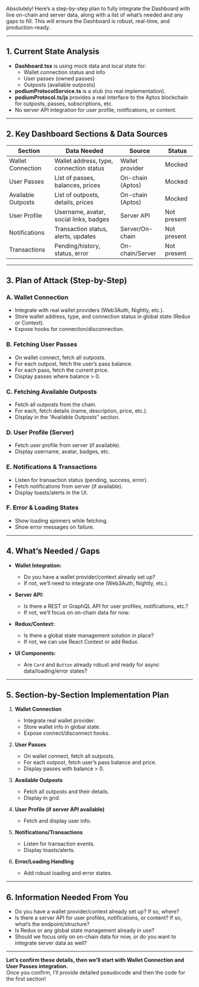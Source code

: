 Absolutely! Here’s a step-by-step plan to fully integrate the Dashboard with live on-chain and server data, along with a list of what’s needed and any gaps to fill. This will ensure the Dashboard is robust, real-time, and production-ready.

---

## 1. **Current State Analysis**

- **Dashboard.tsx** is using mock data and local state for:
  - Wallet connection status and info
  - User passes (owned passes)
  - Outposts (available outposts)
- **podiumProtocolService.ts** is a stub (no real implementation).
- **podiumProtocol.ts/js** provides a real interface to the Aptos blockchain for outposts, passes, subscriptions, etc.
- No server API integration for user profile, notifications, or content.

---

## 2. **Key Dashboard Sections & Data Sources**

| Section                | Data Needed                                  | Source                | Status         |
|------------------------|----------------------------------------------|-----------------------|---------------|
| Wallet Connection      | Wallet address, type, connection status      | Wallet provider       | Mocked        |
| User Passes            | List of passes, balances, prices             | On-chain (Aptos)      | Mocked        |
| Available Outposts     | List of outposts, details, prices            | On-chain (Aptos)      | Mocked        |
| User Profile           | Username, avatar, social links, badges       | Server API            | Not present   |
| Notifications          | Transaction status, alerts, updates          | Server/On-chain       | Not present   |
| Transactions           | Pending/history, status, error               | On-chain/Server       | Not present   |

---

## 3. **Plan of Attack (Step-by-Step)**

### **A. Wallet Connection**
- Integrate with real wallet providers (Web3Auth, Nightly, etc.).
- Store wallet address, type, and connection status in global state (Redux or Context).
- Expose hooks for connection/disconnection.

### **B. Fetching User Passes**
- On wallet connect, fetch all outposts.
- For each outpost, fetch the user’s pass balance.
- For each pass, fetch the current price.
- Display passes where balance > 0.

### **C. Fetching Available Outposts**
- Fetch all outposts from the chain.
- For each, fetch details (name, description, price, etc.).
- Display in the “Available Outposts” section.

### **D. User Profile (Server)**
- Fetch user profile from server (if available).
- Display username, avatar, badges, etc.

### **E. Notifications & Transactions**
- Listen for transaction status (pending, success, error).
- Fetch notifications from server (if available).
- Display toasts/alerts in the UI.

### **F. Error & Loading States**
- Show loading spinners while fetching.
- Show error messages on failure.

---

## 4. **What’s Needed / Gaps**

- **Wallet Integration:**  
  - Do you have a wallet provider/context already set up?  
  - If not, we’ll need to integrate one (Web3Auth, Nightly, etc.).

- **Server API:**  
  - Is there a REST or GraphQL API for user profiles, notifications, etc.?  
  - If not, we’ll focus on on-chain data for now.

- **Redux/Context:**  
  - Is there a global state management solution in place?  
  - If not, we can use React Context or add Redux.

- **UI Components:**  
  - Are `Card` and `Button` already robust and ready for async data/loading/error states?

---

## 5. **Section-by-Section Implementation Plan**

1. **Wallet Connection**
   - Integrate real wallet provider.
   - Store wallet info in global state.
   - Expose connect/disconnect hooks.

2. **User Passes**
   - On wallet connect, fetch all outposts.
   - For each outpost, fetch user’s pass balance and price.
   - Display passes with balance > 0.

3. **Available Outposts**
   - Fetch all outposts and their details.
   - Display in grid.

4. **User Profile (if server API available)**
   - Fetch and display user info.

5. **Notifications/Transactions**
   - Listen for transaction events.
   - Display toasts/alerts.

6. **Error/Loading Handling**
   - Add robust loading and error states.

---

## 6. **Information Needed From You**

- Do you have a wallet provider/context already set up? If so, where?
- Is there a server API for user profiles, notifications, or content? If so, what’s the endpoint/structure?
- Is Redux or any global state management already in use?
- Should we focus only on on-chain data for now, or do you want to integrate server data as well?

---

**Let’s confirm these details, then we’ll start with Wallet Connection and User Passes integration.**  
Once you confirm, I’ll provide detailed pseudocode and then the code for the first section!
